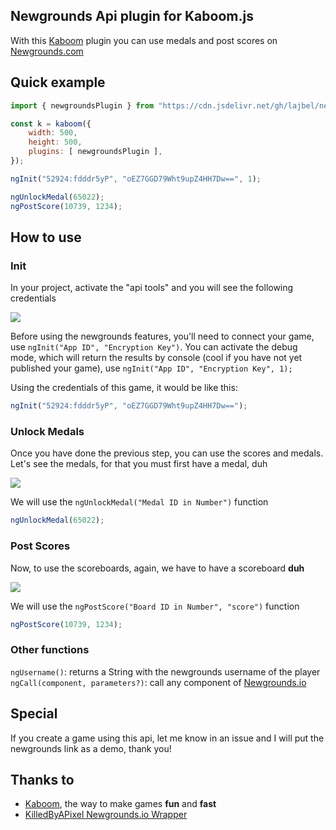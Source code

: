 ## Newgrounds Api plugin for Kaboom.js

With this [Kaboom](https://github.com/replit/kaboom) plugin you can use medals and post scores on [Newgrounds.com](https://newgrounds.com)

## Quick example 

```.js
import { newgroundsPlugin } from "https://cdn.jsdelivr.net/gh/lajbel/newgrounds-boom@master/newgrounds.js";

const k = kaboom({
    width: 500,
    height: 500,
    plugins: [ newgroundsPlugin ],
});

ngInit("52924:fdddr5yP", "oEZ7GGD79Wht9upZ4HH7Dw==", 1);

ngUnlockMedal(65022);
ngPostScore(10739, 1234);
```

## How to use 

### Init

In your project, activate the "api tools" and you will see the following credentials

![](https://imgur.com/l4W6YAV.png)

Before using the newgrounds features, you'll need to connect your game, use `ngInit("App ID", "Encryption Key")`. You can activate the debug mode, which will return the results by console (cool if you have not yet published your game), use `ngInit("App ID", "Encryption Key", 1);`


Using the credentials of this game, it would be like this:
```.js
ngInit("52924:fdddr5yP", "oEZ7GGD79Wht9upZ4HH7Dw==");

```

### Unlock Medals 

Once you have done the previous step, you can use the scores and medals. Let's see the medals, for that you must first have a medal, duh

![](https://imgur.com/VwzxtXn.png)

We will use the `ngUnlockMedal("Medal ID in Number")` function

```.js
ngUnlockMedal(65022);
```

### Post Scores

Now, to use the scoreboards, again, we have to have a scoreboard **duh**

![](https://imgur.com/ySpdtn3.png)

We will use the `ngPostScore("Board ID in Number", "score")` function

```.js
ngPostScore(10739, 1234);
```

### Other functions

`ngUsername()`: returns a String with the newgrounds username of the player <br>
`ngCall(component, parameters?)`: call any component of [Newgrounds.io](http://www.newgrounds.io/help/components/)

## Special
If you create a game using this api, let me know in an issue and I will put the newgrounds link as a demo, thank you!

## Thanks to

* [Kaboom](https://github.com/replit/kaboom), the way to make games **fun** and **fast** <br>
* [KilledByAPixel Newgrounds.io Wrapper](https://github.com/KilledByAPixel/newgrounds) 
